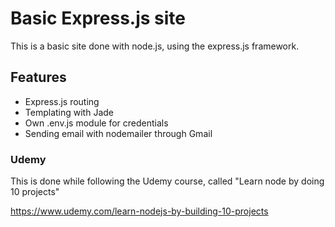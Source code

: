 # Basic Express.js site

This is a basic site done with node.js, using the express.js framework.

## Features
* Express.js routing
* Templating with Jade
* Own .env.js module for credentials
* Sending email with nodemailer through Gmail

### Udemy

This is done while following the Udemy course, called "Learn node by doing 10 projects"

https://www.udemy.com/learn-nodejs-by-building-10-projects
